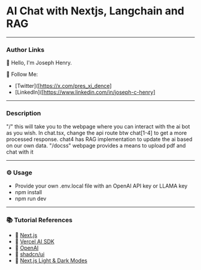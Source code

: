 # AI Chat with Nextjs, Langchain and RAG
---

### Author Links

👋 Hello, I'm Joseph Henry.

🚀 Follow Me:
- [Twitter]([https://x.com/pres_xi_dence]
- [LinkedIn]([https://www.linkedin.com/in/joseph-c-henry]

---

### Description
"/" this will take you to the webpage where you can interact with the ai bot as you wish. 
In chat.tsx, change the api route btw chat[1-4] to get a more processed response. chat4 has RAG implementation to update the ai based on our own data.
"/docss" webpage provides a means to upload pdf and chat with it

---

### ⚙ Usage

- Provide your own .env.local file with an OpenAI API key or LLAMA key
- npm install
- npm run dev

---

### 📚 Tutorial References

- 🔗 [Next.js](https://nextjs.org/)
- 🔗 [Vercel AI SDK](https://sdk.vercel.ai/docs)
- 🔗 [OpenAI](https://openai.com/)
- 🔗 [shadcn/ui](https://ui.shadcn.com/)
- 🔗 [Next.js Light & Dark Modes](https://www.davegray.codes/posts/light-dark-mode-nextjs-app-router-tailwind)
